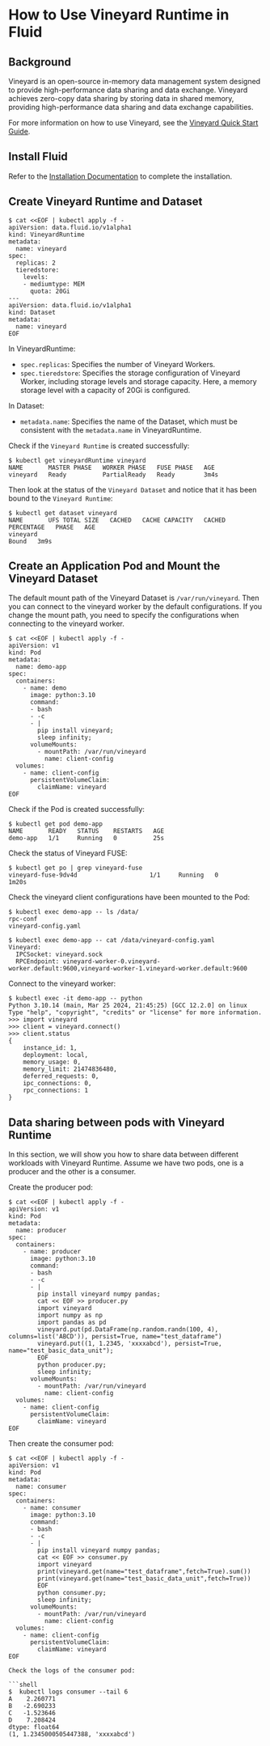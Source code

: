 # How to Use Vineyard Runtime in Fluid

## Background

Vineyard is an open-source in-memory data management system designed to provide high-performance data sharing and data exchange. Vineyard achieves zero-copy data sharing by storing data in shared memory, providing high-performance data sharing and data exchange capabilities.

For more information on how to use Vineyard, see the [Vineyard Quick Start Guide](https://v6d.io/notes/getting-started.html).

## Install Fluid

Refer to the [Installation Documentation](../../userguide/install.md) to complete the installation.

## Create Vineyard Runtime and Dataset

```shell
$ cat <<EOF | kubectl apply -f -
apiVersion: data.fluid.io/v1alpha1
kind: VineyardRuntime
metadata:
  name: vineyard
spec:
  replicas: 2
  tieredstore:
    levels:
    - mediumtype: MEM
      quota: 20Gi
---
apiVersion: data.fluid.io/v1alpha1
kind: Dataset
metadata:
  name: vineyard
EOF
```

In VineyardRuntime:

- `spec.replicas`: Specifies the number of Vineyard Workers.
- `spec.tieredstore`: Specifies the storage configuration of Vineyard Worker, including storage levels and storage capacity. Here, a memory storage level with a capacity of 20Gi is configured.

In Dataset:

- `metadata.name`: Specifies the name of the Dataset, which must be consistent with the `metadata.name` in VineyardRuntime.

Check if the `Vineyard Runtime` is created successfully:

```shell
$ kubectl get vineyardRuntime vineyard 
NAME       MASTER PHASE   WORKER PHASE   FUSE PHASE   AGE
vineyard   Ready          PartialReady   Ready        3m4s
```

Then look at the status of the `Vineyard Dataset` and notice that it has been bound to the `Vineyard Runtime`:

```shell
$ kubectl get dataset vineyard
NAME       UFS TOTAL SIZE   CACHED   CACHE CAPACITY   CACHED PERCENTAGE   PHASE   AGE
vineyard                                                                  Bound   3m9s
```

## Create an Application Pod and Mount the Vineyard Dataset

The default mount path of the Vineyard Dataset is `/var/run/vineyard`. Then you can
connect to the vineyard worker by the default configurations. If you change the mount path, you need to specify the configurations when connecting to the vineyard worker.

```shell
$ cat <<EOF | kubectl apply -f -
apiVersion: v1
kind: Pod
metadata:
  name: demo-app
spec:
  containers:
    - name: demo
      image: python:3.10
      command:
      - bash
      - -c
      - |
        pip install vineyard;
        sleep infinity;
      volumeMounts:
        - mountPath: /var/run/vineyard
          name: client-config
  volumes:
    - name: client-config
      persistentVolumeClaim:
        claimName: vineyard
EOF
```

Check if the Pod is created successfully:

```shell
$ kubectl get pod demo-app
NAME       READY   STATUS    RESTARTS   AGE
demo-app   1/1     Running   0          25s
```

Check the status of Vineyard FUSE:

```shell
$ kubectl get po | grep vineyard-fuse
vineyard-fuse-9dv4d                    1/1     Running   0               1m20s
```

Check the vineyard client configurations
have been mounted to the Pod:

```shell
$ kubectl exec demo-app -- ls /data/
rpc-conf
vineyard-config.yaml
```

```shell
$ kubectl exec demo-app -- cat /data/vineyard-config.yaml
Vineyard:
  IPCSocket: vineyard.sock
  RPCEndpoint: vineyard-worker-0.vineyard-worker.default:9600,vineyard-worker-1.vineyard-worker.default:9600
```

Connect to the vineyard worker:

```shell
$ kubectl exec -it demo-app -- python
Python 3.10.14 (main, Mar 25 2024, 21:45:25) [GCC 12.2.0] on linux
Type "help", "copyright", "credits" or "license" for more information.
>>> import vineyard
>>> client = vineyard.connect()
>>> client.status
{
    instance_id: 1,
    deployment: local,
    memory_usage: 0,
    memory_limit: 21474836480,
    deferred_requests: 0,
    ipc_connections: 0,
    rpc_connections: 1
}
```

## Data sharing between pods with Vineyard Runtime

In this section, we will show you how to share data between different workloads with Vineyard Runtime. Assume we have two pods, one is a producer and the other is a consumer. 

Create the producer pod:

```shell
$ cat <<EOF | kubectl apply -f -
apiVersion: v1
kind: Pod
metadata:
  name: producer
spec:
  containers:
    - name: producer
      image: python:3.10
      command:
      - bash
      - -c
      - |
        pip install vineyard numpy pandas;
        cat << EOF >> producer.py
        import vineyard
        import numpy as np
        import pandas as pd
        vineyard.put(pd.DataFrame(np.random.randn(100, 4), columns=list('ABCD')), persist=True, name="test_dataframe")
        vineyard.put((1, 1.2345, 'xxxxabcd'), persist=True, name="test_basic_data_unit");
        EOF
        python producer.py;
        sleep infinity;
      volumeMounts:
        - mountPath: /var/run/vineyard
          name: client-config
  volumes:
    - name: client-config
      persistentVolumeClaim:
        claimName: vineyard
EOF
```

Then create the consumer pod:

```shell
$ cat <<EOF | kubectl apply -f -
apiVersion: v1
kind: Pod
metadata:
  name: consumer
spec:
  containers:
    - name: consumer
      image: python:3.10
      command:
      - bash
      - -c
      - |
        pip install vineyard numpy pandas;
        cat << EOF >> consumer.py
        import vineyard
        print(vineyard.get(name="test_dataframe",fetch=True).sum())
        print(vineyard.get(name="test_basic_data_unit",fetch=True))
        EOF
        python consumer.py;
        sleep infinity;
      volumeMounts:
        - mountPath: /var/run/vineyard
          name: client-config
  volumes:
    - name: client-config
      persistentVolumeClaim:
        claimName: vineyard
EOF

Check the logs of the consumer pod:

```shell
$  kubectl logs consumer --tail 6
A    2.260771
B   -2.690233
C   -1.523646
D    7.208424
dtype: float64
(1, 1.2345000505447388, 'xxxxabcd')
```
